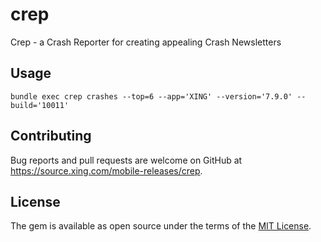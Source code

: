 # crep

Crep - a Crash Reporter for creating appealing Crash Newsletters

## Usage

`bundle exec crep crashes --top=6 --app='XING' --version='7.9.0' --build='10011'`

## Contributing

Bug reports and pull requests are welcome on GitHub at https://source.xing.com/mobile-releases/crep.

## License

The gem is available as open source under the terms of the [MIT License](http://opensource.org/licenses/MIT).
